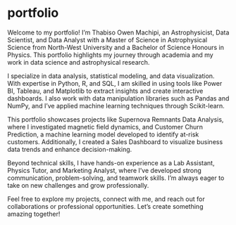 # portfolio

Welcome to my portfolio! I’m Thabiso Owen Machipi, an Astrophysicist, Data Scientist, and Data Analyst with a Master of Science in Astrophysical Science from North-West University and a Bachelor of Science Honours in Physics. This portfolio highlights my journey through academia and my work in data science and astrophysical research.

I specialize in data analysis, statistical modeling, and data visualization. With expertise in Python, R, and SQL, I am skilled in using tools like Power BI, Tableau, and Matplotlib to extract insights and create interactive dashboards. I also work with data manipulation libraries such as Pandas and NumPy, and I’ve applied machine learning techniques through Scikit-learn.

This portfolio showcases projects like Supernova Remnants Data Analysis, where I investigated magnetic field dynamics, and Customer Churn Prediction, a machine learning model developed to identify at-risk customers. Additionally, I created a Sales Dashboard to visualize business data trends and enhance decision-making.

Beyond technical skills, I have hands-on experience as a Lab Assistant, Physics Tutor, and Marketing Analyst, where I’ve developed strong communication, problem-solving, and teamwork skills. I’m always eager to take on new challenges and grow professionally.

Feel free to explore my projects, connect with me, and reach out for collaborations or professional opportunities. Let’s create something amazing together!
